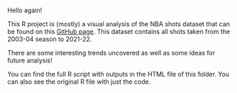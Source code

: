 Hello again!

This R project is (mostly) a visual analysis of the NBA shots dataset that can be found on this [GitHub page](https://github.com/DomSamangy/NBA_Shots_04_22). This dataset contains all shots taken from the 2003-04 season to 2021-22. 

There are some interesting trends uncovered as well as some ideas for future analysis!

You can find the full R script with outputs in the HTML file of this folder. You can also see the original R file with just the code.
